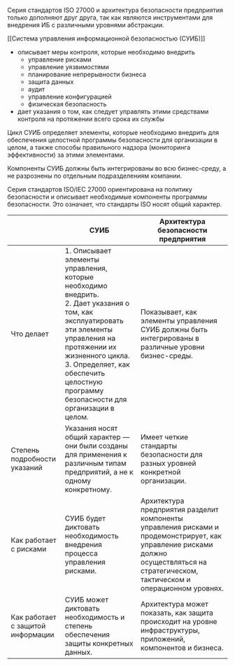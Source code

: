 Серия стандартов ISO 27000 и архитектура безопасности предприятия только дополняют друг друга, так как являются инструментами для внедрения ИБ с различными уровнями абстракции.

[[Система управления информационной безопасностью (СУИБ)]]
- описывает меры контроля, которые необходимо внедрить
    - управление рисками
    - управление уязвимостями
    - планирование непрерывности бизнеса
    - защита данных
    - аудит
    - управление конфигурацией
    - физическая безопасность
- дает указания о том, как следует управлять этими средствами контроля на протяжении всего срока их службы

Цикл СУИБ определяет элементы, которые необходимо внедрить для обеспечения целостной программы безопасности для организации в целом, а также способы правильного надзора (мониторинга эффективности) за этими элементами.

Компоненты СУИБ должны быть интегрированы во всю бизнес-среду, а не разрознены по отдельным подразделениям компании.

Серия стандартов ISO/IEC 27000 ориентирована на политику безопасности и описывает необходимые компоненты программы безопасности. Это означает, что стандарты ISO носят общий характер.

|                                   | СУИБ                                                                                                                                                                                                                                                                | Архитектура безопасности предприятия                                                                                                                                                   |
| --------------------------------- | ------------------------------------------------------------------------------------------------------------------------------------------------------------------------------------------------------------------------------------------------------------------- | -------------------------------------------------------------------------------------------------------------------------------------------------------------------------------------- |
| Что делает                        | 1. Описывает элементы управления, которые необходимо внедрить.<br>2. Дает указания о том, как эксплуатировать эти элементы управления на протяжении их жизненного цикла.<br>3. Определяет, как обеспечить целостную программу безопасности для организации в целом. | Показывает, как элементы управления СУИБ должны быть интегрированы в различные уровни бизнес-среды.                                                                                    |
| Степень подробности указаний      | Указания носят общий характер — они были созданы для применения к различным типам предприятий, а не к одному конкретному.                                                                                                                                           | Имеет четкие стандарты безопасности для разных уровней конкретной организации.                                                                                                         |
| Как работает с рисками            | СУИБ будет диктовать необходимость внедрения процесса управления рисками.                                                                                                                                                                                           | Архитектура предприятия разделит компоненты управления рисками и продемонстрирует, как управление рисками должно осуществляться на стратегическом, тактическом и операционном уровнях. |
| Как работает с защитой информации | СУИБ может диктовать необходимость и степень обеспечения защиты конкретных данных.                                                                                                                                                                                  | Архитектура может показать, как защита происходит на уровне инфраструктуры, приложений, компонентов и бизнеса.                                                                         |